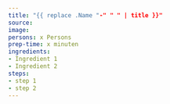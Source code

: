 ```yaml
---
title: "{{ replace .Name "-" " " | title }}"
source:
image: 
persons: x Persons
prep-time: x minuten
ingredients:
- Ingredient 1
- Ingredient 2
steps:
- step 1
- step 2
---
```


